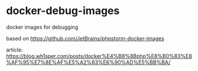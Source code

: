 # docker-debug-images

docker images for debugging

based on https://github.com/JetBrains/phpstorm-docker-images

article: https://blog.wh1sper.com/posts/docker%E4%B8%8Bphp%E8%B0%83%E8%AF%95%E7%8E%AF%E5%A2%83%E6%90%AD%E5%BB%BA/
